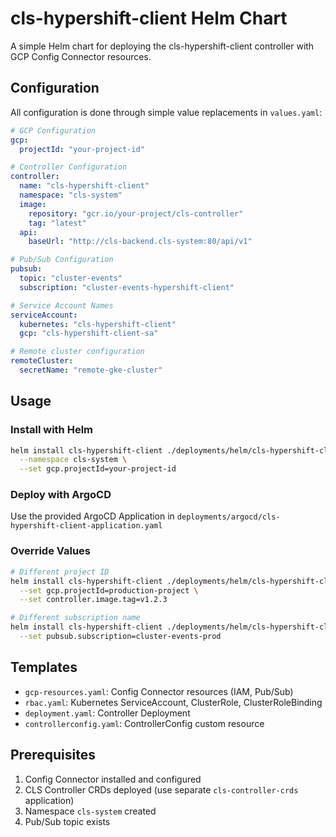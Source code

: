 # cls-hypershift-client Helm Chart

A simple Helm chart for deploying the cls-hypershift-client controller with GCP Config Connector resources.

## Configuration

All configuration is done through simple value replacements in `values.yaml`:

```yaml
# GCP Configuration
gcp:
  projectId: "your-project-id"

# Controller Configuration
controller:
  name: "cls-hypershift-client"
  namespace: "cls-system"
  image:
    repository: "gcr.io/your-project/cls-controller"
    tag: "latest"
  api:
    baseUrl: "http://cls-backend.cls-system:80/api/v1"

# Pub/Sub Configuration
pubsub:
  topic: "cluster-events"
  subscription: "cluster-events-hypershift-client"

# Service Account Names
serviceAccount:
  kubernetes: "cls-hypershift-client"
  gcp: "cls-hypershift-client-sa"

# Remote cluster configuration
remoteCluster:
  secretName: "remote-gke-cluster"
```

## Usage

### Install with Helm
```bash
helm install cls-hypershift-client ./deployments/helm/cls-hypershift-client \
  --namespace cls-system \
  --set gcp.projectId=your-project-id
```

### Deploy with ArgoCD
Use the provided ArgoCD Application in `deployments/argocd/cls-hypershift-client-application.yaml`

### Override Values
```bash
# Different project ID
helm install cls-hypershift-client ./deployments/helm/cls-hypershift-client \
  --set gcp.projectId=production-project \
  --set controller.image.tag=v1.2.3

# Different subscription name
helm install cls-hypershift-client ./deployments/helm/cls-hypershift-client \
  --set pubsub.subscription=cluster-events-prod
```

## Templates

- `gcp-resources.yaml`: Config Connector resources (IAM, Pub/Sub)
- `rbac.yaml`: Kubernetes ServiceAccount, ClusterRole, ClusterRoleBinding
- `deployment.yaml`: Controller Deployment
- `controllerconfig.yaml`: ControllerConfig custom resource

## Prerequisites

1. Config Connector installed and configured
2. CLS Controller CRDs deployed (use separate `cls-controller-crds` application)
3. Namespace `cls-system` created
4. Pub/Sub topic exists